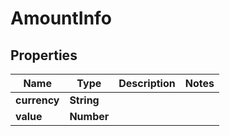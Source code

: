 # AmountInfo

## Properties
Name | Type | Description | Notes
------------ | ------------- | ------------- | -------------
**currency** | **String** |  | 
**value** | **Number** |  | 
